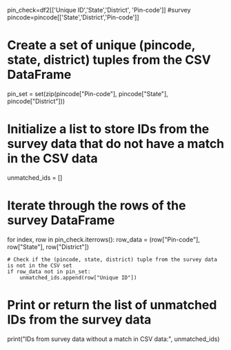 pin_check=df2[['Unique ID','State','District', 'Pin-code']]   #survey
pincode=pincode[['State','District','Pin-code']]


# Create a set of unique (pincode, state, district) tuples from the CSV DataFrame
pin_set = set(zip(pincode["Pin-code"], pincode["State"], pincode["District"]))

# Initialize a list to store IDs from the survey data that do not have a match in the CSV data
unmatched_ids = []

# Iterate through the rows of the survey DataFrame
for index, row in pin_check.iterrows():
    row_data = (row["Pin-code"], row["State"], row["District"])
    
    # Check if the (pincode, state, district) tuple from the survey data is not in the CSV set
    if row_data not in pin_set:
        unmatched_ids.append(row["Unique ID"])

# Print or return the list of unmatched IDs from the survey data
print("IDs from survey data without a match in CSV data:", unmatched_ids)

